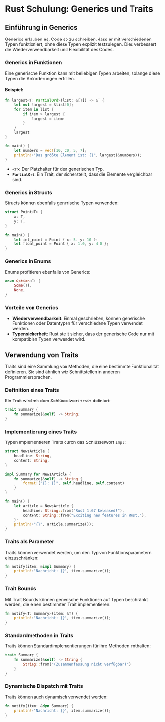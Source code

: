 
# Rust Schulung: Generics und Traits
## Einführung in Generics

Generics erlauben es, Code so zu schreiben, dass er mit verschiedenen Typen funktioniert, ohne diese Typen explizit festzulegen. Dies verbessert die Wiederverwendbarkeit und Flexibilität des Codes.

### Generics in Funktionen

Eine generische Funktion kann mit beliebigen Typen arbeiten, solange diese Typen die Anforderungen erfüllen.

#### Beispiel:
```rust
fn largest<T: PartialOrd>(list: &[T]) -> &T {
    let mut largest = &list[0];
    for item in list {
        if item > largest {
            largest = item;
        }
    }
    largest
}

fn main() {
    let numbers = vec![10, 20, 5, 7];
    println!("Das größte Element ist: {}", largest(&numbers));
}
```

- **`<T>`**: Der Platzhalter für den generischen Typ.
- **`PartialOrd`**: Ein Trait, der sicherstellt, dass die Elemente vergleichbar sind.

### Generics in Structs

Structs können ebenfalls generische Typen verwenden:
```rust
struct Point<T> {
    x: T,
    y: T,
}

fn main() {
    let int_point = Point { x: 5, y: 10 };
    let float_point = Point { x: 1.0, y: 4.0 };
}
```

### Generics in Enums

Enums profitieren ebenfalls von Generics:
```rust
enum Option<T> {
    Some(T),
    None,
}
```

### Vorteile von Generics
- **Wiederverwendbarkeit**: Einmal geschrieben, können generische Funktionen oder Datentypen für verschiedene Typen verwendet werden.
- **Typensicherheit**: Rust stellt sicher, dass der generische Code nur mit kompatiblen Typen verwendet wird.

## Verwendung von Traits

Traits sind eine Sammlung von Methoden, die eine bestimmte Funktionalität definieren. Sie sind ähnlich wie Schnittstellen in anderen Programmiersprachen.

### Definition eines Traits

Ein Trait wird mit dem Schlüsselwort `trait` definiert:
```rust
trait Summary {
    fn summarize(&self) -> String;
}
```

### Implementierung eines Traits

Typen implementieren Traits durch das Schlüsselwort `impl`:
```rust
struct NewsArticle {
    headline: String,
    content: String,
}

impl Summary for NewsArticle {
    fn summarize(&self) -> String {
        format!("{}: {}", self.headline, self.content)
    }
}

fn main() {
    let article = NewsArticle {
        headline: String::from("Rust 1.67 Released!"),
        content: String::from("Exciting new features in Rust."),
    };
    println!("{}", article.summarize());
}
```

### Traits als Parameter

Traits können verwendet werden, um den Typ von Funktionsparametern einzuschränken:
```rust
fn notify(item: &impl Summary) {
    println!("Nachricht: {}", item.summarize());
}
```

### Trait Bounds

Mit Trait Bounds können generische Funktionen auf Typen beschränkt werden, die einen bestimmten Trait implementieren:
```rust
fn notify<T: Summary>(item: &T) {
    println!("Nachricht: {}", item.summarize());
}
```

### Standardmethoden in Traits

Traits können Standardimplementierungen für ihre Methoden enthalten:
```rust
trait Summary {
    fn summarize(&self) -> String {
        String::from("(Zusammenfassung nicht verfügbar)")
    }
}
```

### Dynamische Dispatch mit Traits

Traits können auch dynamisch verwendet werden:
```rust
fn notify(item: &dyn Summary) {
    println!("Nachricht: {}", item.summarize());
}
```